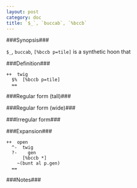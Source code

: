 ```yaml
---
layout: post
category: doc
title: `$_`, `buccab`, `%bccb`
---
```


###Synopsis###

`$_`, `buccab`, `[%bccb p=tile]` is a synthetic hoon that

###Definition###

    ++  twig  
      $%  [%bccb p=tile]
      ==

###Regular form (tall)###

###Regular form (wide)###

###Irregular form###

###Expansion###
    
    ++  open
      ^-  twig
      ?-    gen
          [%bccb *]
        ~(bunt al p.gen)
      ==

###Notes###

